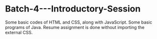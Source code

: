 # Batch-4---Introductory-Session
Some basic codes of HTML and CSS, along with JavaScript.
Some basic programs of Java.
Resume assignment is done without importing the external CSS.
